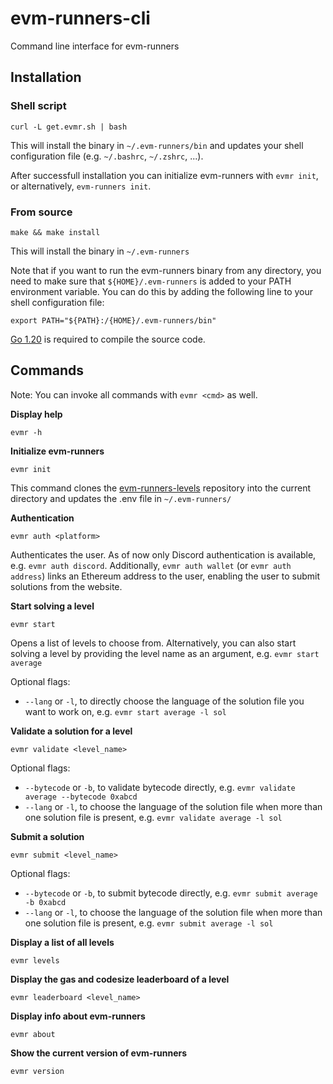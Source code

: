 # evm-runners-cli

Command line interface for evm-runners

## Installation

### Shell script

```
curl -L get.evmr.sh | bash
```

This will install the binary in `~/.evm-runners/bin` and updates your shell configuration file (e.g. `~/.bashrc`, `~/.zshrc`, ...).

After successfull installation you can initialize evm-runners with `evmr init`, or alternatively, `evm-runners init`.

### From source

```
make && make install
```

This will install the binary in `~/.evm-runners`

Note that if you want to run the evm-runners binary from any directory, you need to make sure that `${HOME}/.evm-runners` is added to your PATH environment variable. You can do this by adding the following line to your shell configuration file:

```
export PATH="${PATH}:/{HOME}/.evm-runners/bin"
```

[Go 1.20](https://go.dev/doc/install) is required to compile the source code.

## Commands

Note: You can invoke all commands with `evmr <cmd>` as well.

**Display help**

```
evmr -h
```

**Initialize evm-runners**

```
evmr init
```

This command clones the [evm-runners-levels](https://github.com/ethernautdao/evm-runners-levels) repository into the current directory and updates the .env file in `~/.evm-runners/`

**Authentication**

```
evmr auth <platform>
```

Authenticates the user. As of now only Discord authentication is available, e.g. `evmr auth discord`.
Additionally, `evmr auth wallet` (or `evmr auth address`) links an Ethereum address to the user, enabling the user to submit solutions from the website.

**Start solving a level**

```
evmr start
```

Opens a list of levels to choose from. Alternatively, you can also start solving a level by providing the level name as an argument, e.g. `evmr start average`

Optional flags:

- `--lang` or `-l`, to directly choose the language of the solution file you want to work on, e.g. `evmr start average -l sol`

**Validate a solution for a level**

```
evmr validate <level_name>
```

Optional flags:

- `--bytecode` or `-b`, to validate bytecode directly, e.g. `evmr validate average --bytecode 0xabcd`
- `--lang` or `-l`, to choose the language of the solution file when more than one solution file is present, e.g. `evmr validate average -l sol`

**Submit a solution**

```
evmr submit <level_name>
```

Optional flags:

- `--bytecode` or `-b`, to submit bytecode directly, e.g. `evmr submit average -b 0xabcd`
- `--lang` or `-l`, to choose the language of the solution file when more than one solution file is present, e.g. `evmr submit average -l sol`

**Display a list of all levels**

```
evmr levels
```

**Display the gas and codesize leaderboard of a level**

```
evmr leaderboard <level_name>
```

**Display info about evm-runners**

```
evmr about
```

**Show the current version of evm-runners**

```
evmr version
```
